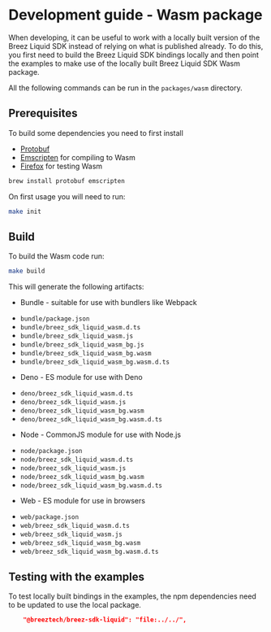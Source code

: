 # Development guide - Wasm package

When developing, it can be useful to work with a locally built version of the Breez Liquid SDK instead of relying on what is published already.
To do this, you first need to build the Breez Liquid SDK bindings locally and then point the examples to make use of the locally built Breez Liquid SDK Wasm package.

All the following commands can be run in the `packages/wasm` directory.

## Prerequisites
To build some dependencies you need to first install
- [Protobuf](https://protobuf.dev/installation/)
- [Emscripten](https://emscripten.org/docs/getting_started/downloads.html) for compiling to Wasm
- [Firefox](https://mozilla.org/firefox/download/) for testing Wasm

```bash
brew install protobuf emscripten
```

On first usage you will need to run:
```bash
make init
```

## Build
To build the Wasm code run:
```bash
make build
```

This will generate the following artifacts:

* Bundle - suitable for use with bundlers like Webpack
 - `bundle/package.json`
 - `bundle/breez_sdk_liquid_wasm.d.ts`
 - `bundle/breez_sdk_liquid_wasm.js`
 - `bundle/breez_sdk_liquid_wasm_bg.js`
 - `bundle/breez_sdk_liquid_wasm_bg.wasm`
 - `bundle/breez_sdk_liquid_wasm_bg.wasm.d.ts`
* Deno - ES module for use with Deno
 - `deno/breez_sdk_liquid_wasm.d.ts`
 - `deno/breez_sdk_liquid_wasm.js`
 - `deno/breez_sdk_liquid_wasm_bg.wasm`
 - `deno/breez_sdk_liquid_wasm_bg.wasm.d.ts`
* Node - CommonJS module for use with Node.js
 - `node/package.json`
 - `node/breez_sdk_liquid_wasm.d.ts`
 - `node/breez_sdk_liquid_wasm.js`
 - `node/breez_sdk_liquid_wasm_bg.wasm`
 - `node/breez_sdk_liquid_wasm_bg.wasm.d.ts`
* Web - ES module for use in browsers
 - `web/package.json`
 - `web/breez_sdk_liquid_wasm.d.ts`
 - `web/breez_sdk_liquid_wasm.js`
 - `web/breez_sdk_liquid_wasm_bg.wasm`
 - `web/breez_sdk_liquid_wasm_bg.wasm.d.ts`

## Testing with the examples

To test locally built bindings in the examples, the npm dependencies need to be updated to use the local package.
```json
    "@breeztech/breez-sdk-liquid": "file:../../",
```
